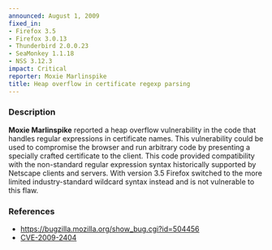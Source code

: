 ```yaml
---
announced: August 1, 2009
fixed_in:
- Firefox 3.5
- Firefox 3.0.13
- Thunderbird 2.0.0.23
- SeaMonkey 1.1.18
- NSS 3.12.3
impact: Critical
reporter: Moxie Marlinspike
title: Heap overflow in certificate regexp parsing
---
```


<h3>Description</h3>

<p><strong>Moxie Marlinspike</strong> reported a heap overflow vulnerability
in the code that handles regular expressions in certificate names. This
vulnerability could be used to compromise the browser and run arbitrary code
by presenting a specially crafted certificate to the client. This code
provided compatibility with the non-standard regular expression syntax
historically supported by Netscape clients and servers. With version 3.5
Firefox switched to the more limited industry-standard wildcard syntax
instead and is not vulnerable to this flaw.
</p>

<h3>References</h3>

<ul>
  <li><a href="https://bugzilla.mozilla.org/show_bug.cgi?id=504456">
    https://bugzilla.mozilla.org/show_bug.cgi?id=504456</a></li>
  <li><a class="ex-ref" href="http://cve.mitre.org/cgi-bin/cvename.cgi?name=CVE-2009-2404">CVE-2009-2404</a></li>

</ul>



